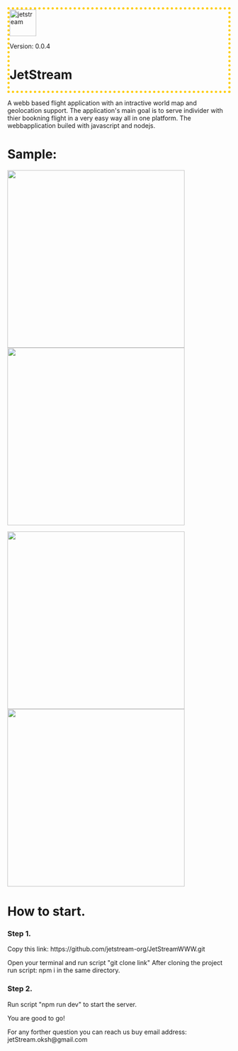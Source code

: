 
<div style="border:5px dotted #ffcc00" class="div">
  <img width="60" alt="jetstream" src="https://user-images.githubusercontent.com/51061202/167385701-460f2213-b037-4f38-bce5-6a361ca32699.png">
 <p>Version: 0.0.4</p>
  <h1>JetStream </h1> 
 
</div>
  
A webb based flight application with an intractive world map and geolocation support.
The application's main goal is to serve individer with thier bookning flight in a very easy way all in one platform.
The webbapplication builed with javascript and nodejs.

<h1>Sample:</h1>
<p>
    
  <img src="https://user-images.githubusercontent.com/51061202/170588255-1777419f-1204-4176-a66f-53b58c844c77.png" width="400" />
  <img src="https://user-images.githubusercontent.com/51061202/170588692-2b36c48b-6cd4-4a02-894e-3eaaa5211f56.png" width="400" />
</p>

<p>
    
  <img src="https://user-images.githubusercontent.com/51061202/170588823-b257f329-0fcd-4f98-9836-0afc290e845f.png" width="400" />
  <img src="https://user-images.githubusercontent.com/51061202/170588924-53e16ee8-327c-4516-ade7-253539272ca6.png" width="400" />
</p>

<h1> How to start.</h1>
<h3>Step 1. </h3>
  <p>Copy this link: https://github.com/jetstream-org/JetStreamWWW.git </p>
  <p> Open your terminal and run script "git clone link" After cloning the project run script: npm i in the same directory. 
<h3>Step 2. </h3>
 <p>Run script "npm run dev" to start the server. </p>

 <p>You are good to go! </p>
 
 <p>For any forther question you can reach us buy email address: jetStream.oksh@gmail.com</p>

